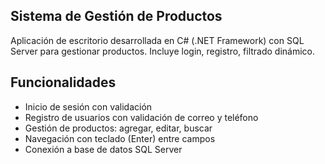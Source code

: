 ## Sistema de Gestión de Productos

Aplicación de escritorio desarrollada en C# (.NET Framework) con SQL Server para gestionar productos. Incluye login, registro, filtrado dinámico.

## Funcionalidades
- Inicio de sesión con validación
- Registro de usuarios con validación de correo y teléfono
- Gestión de productos: agregar, editar, buscar
- Navegación con teclado (Enter) entre campos
- Conexión a base de datos SQL Server

